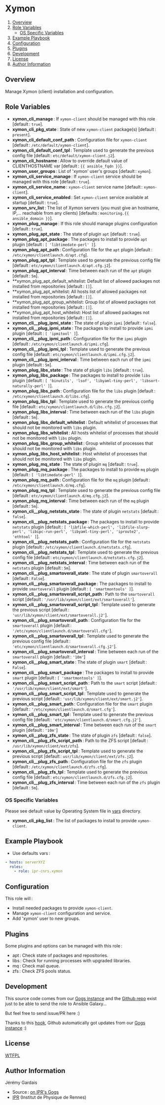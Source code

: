 # Xymon

1. [Overview](#overview)
2. [Role Variables](#role-variables)
     * [OS Specific Variables](#os-specific-variables)
3. [Example Playbook](#example-playbook)
4. [Configuration](#configuration)
4. [Plugins](#plugins)
6. [Development](#development)
7. [License](#license)
8. [Author Information](#author-information)

## Overview

Manage Xymon (client) installation and configuration.

## Role Variables

* **xymon_cli_manage** : If `xymon-client` should be managed with this role [default : `true`].
* **xymon_cli_pkg_state** : State of new `xymon-client` package(s) [default : `present`].
* **xymon_cli_default_conf_path** : Configuration file for `xymon-client` [default : `/etc/default/xymon-client`].
* **xymon_cli_default_conf_tpl** : Template used to generate the previous config file [default : `etc/default/xymon-client.j2`].
* **xymon_cli_hostname** : Allow to override default value of CLIENTHOSTNAME var [default : `{{ ansible_fqdn }}`].
* **xymon_user_groups** : List of 'xymon' user's groups [default : `xymon`].
* **xymon_cli_service_manage** : If `xymon-client` service should be managed with this role [default : `true`].
* **xymon_cli_service_name** : `xymon-client` service name [default : `xymon-client`].
* **xymon_cli_service_enabled** : Set `xymon-client` service available at startup [default : `true`].
* **xymon_srv_list** : The list of Xymon servers (you must give an hostname, IP,… reachable from any clients) [defaults : `monitoring.{{ ansible_domain }}`].
* **xymon_plug_manage** : If this role should manage plugins configuration [default : `true`].
* **xymon_plug_apt_state** : The state of plugin `apt` [default : `true`].
* **xymon_plug_apt_package** : The packages to install to provide `apt` plugin [default : `[ 'libtimedate-perl' ]`].
* **xymon_plug_apt_path** : Configuration file for the `apt` plugin [default : `/etc/xymon/clientlaunch.d/apt.cfg`].
* **xymon_plug_apt_tpl** : Template used to generate the previous config file [default : `etc/xymon/clientlaunch.d/apt.cfg.j2`].
* **xymon_plug_apt_interval** : Time between each run of the `apt` plugin [default : `5m`].
* **xymon_plug_apt_default_whitelist: Default list of allowed packages not installed from repositories [default : `[]`].
* **xymon_plug_apt_whitelist: All hosts list of allowed packages not installed from repositories [default : `[]`].
* **xymon_plug_apt_group_whitelist: Group list of allowed packages not installed from repositories [default : `[]`].
* **xymon_plug_apt_host_whitelist: Host list of allowed packages not installed from repositories [default : `[]`].
* **xymon_cli__plug_ipmi_state** : The state of plugin `ipmi` [default : `false`].
* **xymon_cli__plug_ipmi_state** : The packages to install to provide `ipmi` plugin [default : `[ 'ipmitool' ]`].
* **xymon_cli__plug_ipmi_path** : Configuration file for the `ipmi` plugin [default : `/etc/xymon/clientlaunch.d/ipmi.cfg`].
* **xymon_cli__plug_ipmi_tpl** : Template used to generate the previous config file [default : `etc/xymon/clientlaunch.d/ipmi.cfg.j2`].
* **xymon_cli__plug_ipmi_interval** : Time between each run of the `ipmi` plugin [default : `5m`].
* **xymon_plug_libs_state** : The state of plugin `libs` [default : `true`].
* **xymon_plug_libs_package** : The packages to install to provide `libs` plugin [default : `[ 'binutils', 'lsof', 'libyaml-tiny-perl', 'libsort-naturally-perl' ]`].
* **xymon_plug_libs_path** : Configuration file for the `libs` plugin [default : `/etc/xymon/clientlaunch.d/libs.cfg`].
* **xymon_plug_libs_tpl** : Template used to generate the previous config file [default : `etc/xymon/clientlaunch.d/libs.cfg.j2`].
* **xymon_plug_libs_interval** : Time between each run of the `libs` plugin [default : `5m`].
* **xymon_plug_libs_default_whitelist** : Default whitelist of processes that should not be monitored with `libs` plugin.
* **xymon_plug_libs_whitelist** : All hosts whitelist of processes that should not be monitored with `libs` plugin.
* **xymon_plug_libs_group_whitelist** : Group whitelist of processes that should not be monitored with `libs` plugin.
* **xymon_plug_libs_host_whitelist** : Host whitelist of processes that should not be monitored with `libs` plugin.
* **xymon_plug_mq_state** : The state of plugin `mq` [default : `true`].
* **xymon_plug_mq_package** : The packages to install to provide `mq` plugin [default : `[ 'libtimedate-perl' ]`].
* **xymon_plug_mq_path** : Configuration file for the `mq` plugin [default : `/etc/xymon/clientlaunch.d/mq.cfg`].
* **xymon_plug_mq_tpl** : Template used to generate the previous config file [default : `etc/xymon/clientlaunch.d/mq.cfg.j2`].
* **xymon_plug_mq_interval** : Time between each run of the `mq` plugin [default : `5m`].
* **xymon_cli__plug_netstats_state** : The state of plugin `netstats` [default : `false`].
* **xymon_cli__plug_netstats_package** : The packages to install to provide `netstats` plugin [default : `[ 'libfile-which-perl', 'libfile-slurp-perl', 'libipc-run-perl', 'libyaml-tiny-perl', 'iproute2', 'ethtool' ]`].
* **xymon_cli__plug_netstats_path** : Configuration file for the `netstats` plugin [default : `/etc/xymon/clientlaunch.d/netstats.cfg`].
* **xymon_cli__plug_netstats_tpl** : Template used to generate the previous config file [default : `etc/xymon/clientlaunch.d/netstats.cfg.j2`].
* **xymon_cli__plug_netstats_interval** : Time between each run of the `netstats` plugin [default : `5m`].
* **xymon_cli__plug_smartoverall_state** : The state of plugin `smartoverall` [default : `False`].
* **xymon_cli__plug_smartoverall_package** : The packages to install to provide `smartoverall` plugin [default : `[ 'smartmontools' ]`].
* **xymon_cli__plug_smartoverall_script_path** : Path to the `smartoverall` script [default : `'/usr/lib/xymon/client/ext/smartoverall'`].
* **xymon_cli__plug_smartoverall_script_tpl** : Template used to generate the previous script [default : `'usr/lib/xymon/client/ext/smartoverall.j2'`].
* **xymon_cli__plug_smartoverall_path** : Configuration file for the `smartoverall` plugin [default : `'/etc/xymon/clientlaunch.d/smartoverall.cfg'`].
* **xymon_cli__plug_smartoverall_tpl** : Template used to generate the previous config file [default : `'etc/xymon/clientlaunch.d/smartoverall.cfg.j2'`].
* **xymon_cli__plug_smartoverall_interval** : Time between each run of the `smartoverall` plugin [default : `'10m'`]
* **xymon_cli__plug_smart_state** : The state of plugin `smart` [default : `False`].
* **xymon_cli__plug_smart_package** : The packages to install to provide `smart` plugin [default : `[ 'smartmontools' ]`].
* **xymon_cli__plug_smart_script_path** : Path to the `smart` script [default : `'/usr/lib/xymon/client/ext/smart'`].
* **xymon_cli__plug_smart_script_tpl** : Template used to generate the previous script [default : `'usr/lib/xymon/client/ext/smart.j2'`].
* **xymon_cli__plug_smart_path** : Configuration file for the `smart` plugin [default : `'/etc/xymon/clientlaunch.d/smart.cfg'`].
* **xymon_cli__plug_smart_tpl** : Template used to generate the previous config file [default : `'etc/xymon/clientlaunch.d/smart.cfg.j2'`].
* **xymon_cli__plug_smart_interval** : Time between each run of the `smart` plugin [default : `'10m'`]
* **xymon_cli__plug_zfs_state** : The state of plugin `zfs` [default : `false`].
* **xymon_cli__plug_zfs_script_path** : Path to the ZFS script [default : `/usr/lib/xymon/client/ext/zfs`].
* **xymon_cli__plug_zfs_script_tpl** : Template used to generate the previous script [default : `usr/lib/xymon/client/ext/zfs.j2`].
* **xymon_cli__plug_zfs_path** : Configuration file for the `zfs` plugin [default : `/etc/xymon/clientlaunch.d/zfs.cfg`].
* **xymon_cli__plug_zfs_tpl** : Template used to generate the previous config file [default : `etc/xymon/clientlaunch.d/zfs.cfg.j2`].
* **xymon_cli__plug_zfs_interval** : Time between each run of the `zfs` plugin [default : `5m`].

### OS Specific Variables

Please see default value by Operating System file in [vars][vars directory] directory.

* **xymon_cli_pkg_list** : The list of packages to install to provide `xymon-client`.

## Example Playbook

* Use defaults vars :

``` yml
- hosts: serverXYZ
  roles:
    - role: ipr-cnrs.xymon
```

## Configuration

This role will :
* Install needed packages to provide `xymon-client`.
* Manage `xymon-client` configuration and service.
* Add 'xymon' user to new groups.

## Plugins

Some plugins and options can be managed with this role :
* apt : Check state of packages and repositories.
* libs : Check for running processes with upgraded libraries.
* mq : Check mail queue.
* zfs : Check ZFS pools status.

## Development

This source code comes from our [Gogs instance][xymon source] and the [Github repo][xymon github] exist just to be able to send the role to Ansible Galaxy…

But feel free to send issue/PR here :)

Thanks to this [hook][gogs to github hook], Github automatically got updates from our [Gogs instance][xymon source] :)

## License

[WTFPL][wtfpl website]

## Author Information

Jérémy Gardais
* Source : [on IPR's Gogs][xymon source]
* [IPR][ipr website] (Institut de Physique de Rennes)

[vars directory]: ./vars
[gogs to github hook]: https://stackoverflow.com/a/21998477
[xymon source]: https://git.ipr.univ-rennes1.fr/cellinfo/ansible.xymon
[xymon github]: https://github.com/ipr-cnrs/xymon
[wtfpl website]: http://www.wtfpl.net/about/
[ipr website]: https://ipr.univ-rennes1.fr/
